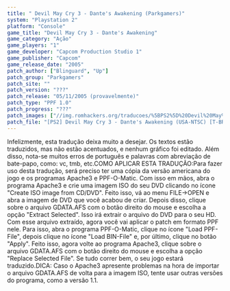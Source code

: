 ```yaml
---
title: " Devil May Cry 3 - Dante's Awakening (Parkgamers)"
system: "Playstation 2"
platform: "Console"
game_title: "Devil May Cry 3 - Dante's Awakening"
game_category: "Ação"
game_players: "1"
game_developer: "Capcom Production Studio 1"
game_publisher: "Capcom"
game_release_date: "2005"
patch_author: ["Blinguard", "Up"]
patch_group: "Parkgamers"
patch_site: ""
patch_version: "???"
patch_release: "05/11/2005 (provavelmente)"
patch_type: "PPF 1.0"
patch_progress: "???"
patch_images: ["//img.romhackers.org/traducoes/%5BPS2%5D%20Devil%20May%20Cry%203%20-%201.jpg","//img.romhackers.org/traducoes/%5BPS2%5D%20Devil%20May%20Cry%203%20-%202.jpg","//img.romhackers.org/traducoes/%5BPS2%5D%20Devil%20May%20Cry%203%20-%203.jpg"]
patch_file: "[PS2] Devil May Cry 3 - Dante's Awakening (USA-NTSC) [T-BR] [T-Blinguard e Up G-ParkGamers] [A-2005].rar"
---
```

Infelizmente, esta tradução deixa muito a desejar. Os textos estão traduzidos, mas não estão acentuados, e nenhum gráfico foi editado. Além disso, nota-se muitos erros de português e palavras com abreviação de bate-papo, como: vc, tmb, etc.COMO APLICAR ESTA TRADUÇÃO:Para fazer uso desta tradução, será preciso ter uma cópia da versão americana do jogo e os programas Apache3 e PPF-O-Matic. Com isso em mãos, abra o programa Apache3 e crie uma imagem ISO do seu DVD clicando no ícone "Create ISO image from CD/DVD". Feito isso, vá ao menu FILE->OPEN e abra a imagem de DVD que você acabou de criar. Depois disso, clique sobre o arquivo GDATA.AFS com o botão direito do mouse e escolha a opção "Extract Selected". Isso irá extrair o arquivo do DVD para o seu HD. Com esse arquivo extraído, agora você vai aplicar o patch em formato PPF nele. Para isso, abra o programa PPF-O-Matic, clique no ícone "Load PPF-File", depois clique no ícone "Load BIN-File" e, por último, clique no botão "Apply". Feito isso, agora volte ao programa Apache3, clique sobre o arquivo GDATA.AFS com o botão direito do mouse e escolha a opção "Replace Selected File". Se tudo correr bem, o seu jogo estará traduzido.DICA: Caso o Apache3 apresente problemas na hora de importar o arquivo GDATA.AFS de volta para a imagem ISO, tente usar outras versões do programa, como a versão 1.1.